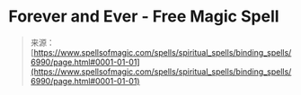 <!--yml
category: 未分类
date: 2024-06-12 18:41:55
-->

# Forever and Ever - Free Magic Spell

> 来源：[https://www.spellsofmagic.com/spells/spiritual_spells/binding_spells/6990/page.html#0001-01-01](https://www.spellsofmagic.com/spells/spiritual_spells/binding_spells/6990/page.html#0001-01-01)
